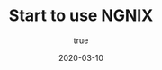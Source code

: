 ---
author:
  name: "Alessio Giovannini"
date: 2020-03-10
linktitle: NGNIX - First steps
title: Start to use NGNIX
type:
- post
- posts
series:
- Web Server
draft: true
---